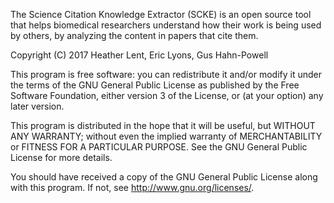 The Science Citation Knowledge Extractor (SCKE) is an open source tool that helps biomedical researchers understand how
 their work is being used by others, by analyzing the content in papers that cite them.

Copyright (C) 2017 Heather Lent, Eric Lyons, Gus Hahn-Powell

This program is free software: you can redistribute it and/or modify it under the terms of the GNU General Public License
 as published by the Free Software Foundation, either version 3 of the License, or (at your option) any later version.

This program is distributed in the hope that it will be useful, but WITHOUT ANY WARRANTY;
without even the implied warranty of MERCHANTABILITY or FITNESS FOR A PARTICULAR PURPOSE.
See the GNU General Public License for more details.

You should have received a copy of the GNU General Public License along with this program. If not, see http://www.gnu.org/licenses/.